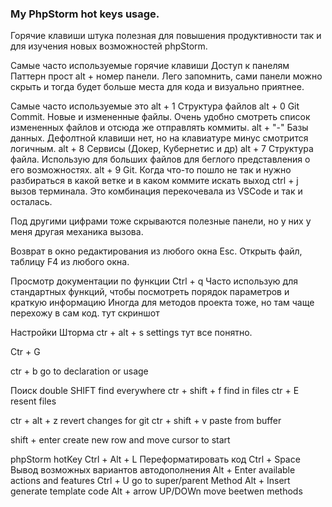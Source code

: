 ### My PhpStorm hot keys usage.

Горячие клавиши штука полезная для повышения продуктивности так и для изучения новых возможностей phpStorm. 

Самые часто используемые горячие клавиши
Доступ к панелям
Паттерн прост alt + номер панели. 
Лего запомнить, сами панели можно скрыть и тогда будет больше места для кода и визуально приятнее.

Самые часто используемые это
alt + 1 Структура файлов
alt + 0 Git Commit. Новые и измененные файлы. Очень удобно смотреть список измененных файлов и отсюда же отправлять коммиты.
alt + "-" Базы данных. Дефолтной клавиши нет, но на клавиатуре минус смотрится логичным.
alt + 8 Сервисы (Докер, Кубернетис и др)
alt + 7 Структура файла. Использую для больших файлов для беглого представления о его возможностях.
alt + 9 Git. Когда что-то пошло не так и нужно разбираться в какой ветке и в каком коммите искать выход
ctrl + j вызов терминала. Это комбинация перекочевала из VSCode и так и осталась.

Под другими цифрами тоже скрываются полезные панели, но у них у меня другая механика вызова.


Возврат в окно редактирования из любого окна Esc.
Открыть файл, таблицу F4 из любого окна.

Просмотр документации по функции Ctrl + q
Часто использую для стандартных функций, чтобы посмотреть порядок параметров и краткую информацию
Иногда для методов проекта тоже, но там чаще перехожу в сам код.
тут скриншот


Настройки Шторма ctr + alt + s settings тут все понятно.


Ctr + G

ctr + b go to declaration or usage

Поиск
double SHIFT find everywhere
ctr + shift + f find in files
ctr + E resent files

ctr + alt + z revert changes for git
ctr + shift + v paste from buffer

shift + enter create new row and move cursor to start

phpStorm hotKey
Ctrl + Alt + L Переформатировать код
Ctrl + Space    Вывод возможных вариантов автодополнения
Alt + Enter available actions and features
Ctrl + U go to super/parent Method
Alt + Insert generate template code
Alt + arrow UP/DOWn move beetwen methods